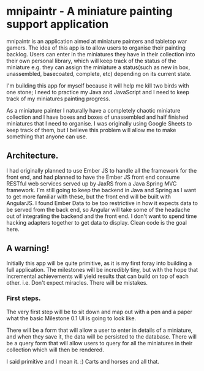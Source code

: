 # mnipaintr - A miniature painting support application

mnipaintr is an application aimed at miniature painters and tabletop war gamers. The idea of this app is to allow users to organise their painting backlog. Users can enter in the miniatures they have in their collection into their own personal library, which will keep track of the status of the miniature e.g. they can assign the miniature a status(such as new in box, unassembled, basecoated, complete, etc) depending on its current state.

I'm building this app for myself because it will help me kill two birds with one stone; I need to practice my Java and JavaScript and I need to keep track of my miniatures painting progress.

As a miniature painter I naturally have a completely chaotic miniature collection and I have boxes and boxes of unassembled and half finished miniatures that I need to organise. I was originally using Google Sheets to keep track of them, but I believe this problem will allow me to make something that anyone can use.

## Architecture.

I had originally planned to use Ember JS to handle all the framework for the front end, and had planned to have the Ember JS front end consume RESTful web services served up by JaxRS from a Java Spring MVC framework. I'm still going to keep the backend in Java and Spring as I want to get more familiar with these, but the front end will be built with AngularJS. I found Ember Data to be too restrictive in how it expects data to be served from the back end, so Angular will take some of the headache out of integrating the backend and the front end. I don't want to spend time hacking adapters together to get data to display. Clean code is the goal here.

## A warning!

Initially this app will be quite primitive, as it is my first foray into building a full application. The milestones will be incredibly tiny, but with the hope that incremental achievements will yield results that can build on top of each other. i.e. Don't expect miracles. There will be mistakes.

### First steps.
The very first step will be to sit down and map out with a pen and a paper what the basic Milestone 0.1 UI is going to look like.

There will be a form that will allow a user to enter in details of a miniature, and when they save it, the data will be persisted to the database.
There will be a query form that will allow users to query for all the miniatures in their collection which will then be rendered.

I said primitive and I mean it. :) Carts and horses and all that.
